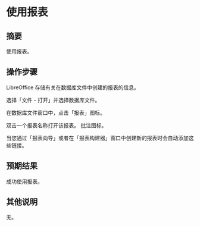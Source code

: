 # 使用报表

## 摘要

使用报表。

## 操作步骤

LibreOffice 存储有关在数据库文件中创建的报表的信息。

选择「文件 - 打开」并选择数据库文件。

在数据库文件窗口中，点击「报表」图标。

双击一个报表名称打开该报表。
批注图标。

当您通过「报表向导」或者在「报表构建器」窗口中创建新的报表时会自动添加这些链接。

## 预期结果

成功使用报表。

## 其他说明

无。
